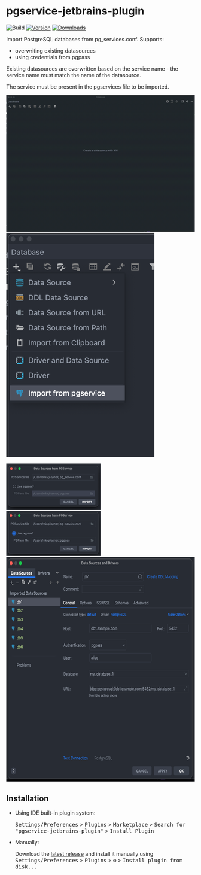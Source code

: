 # pgservice-jetbrains-plugin

![Build](https://github.com/miagilepner/pgservice-jetbrains-plugin/workflows/Build/badge.svg)
[![Version](https://img.shields.io/jetbrains/plugin/v/com.github.miagilepner.pgservice.svg)](https://plugins.jetbrains.com/plugin/20275-pgservice)
[![Downloads](https://img.shields.io/jetbrains/plugin/d/com.github.miagilepner.pgservice.svg)](https://plugins.jetbrains.com/plugin/20275-pgservice)

<!-- Plugin description -->
Import PostgreSQL databases from pg_services.conf. Supports:
- overwriting existing datasources
- using credentials from pgpass

Existing datasources are overwritten based on the service name - the service name must match the name of the datasource.

The service must be present in the pgservices file to be imported.  

![PGService full import](resources/import.gif)
<img src="https://github.com/miagilepner/pgservice-jetbrains-plugin/blob/59d78e21de8d70763935878b14ece5c78a302281/resources/menu.png" height=600px>

<img src="https://github.com/miagilepner/pgservice-jetbrains-plugin/blob/59d78e21de8d70763935878b14ece5c78a302281/resources/dialog.png" width=50%>
<img src="https://github.com/miagilepner/pgservice-jetbrains-plugin/blob/59d78e21de8d70763935878b14ece5c78a302281/resources/dialog2.png" width=50%>

<img src="https://github.com/miagilepner/pgservice-jetbrains-plugin/blob/59d78e21de8d70763935878b14ece5c78a302281/resources/sources.png" height=600px>

<!-- Plugin description end -->

## Installation

- Using IDE built-in plugin system:
  
  <kbd>Settings/Preferences</kbd> > <kbd>Plugins</kbd> > <kbd>Marketplace</kbd> > <kbd>Search for "pgservice-jetbrains-plugin"</kbd> >
  <kbd>Install Plugin</kbd>
  
- Manually:

  Download the [latest release](https://github.com/miagilepner/pgservice-jetbrains-plugin/releases/latest) and install it manually using
  <kbd>Settings/Preferences</kbd> > <kbd>Plugins</kbd> > <kbd>⚙️</kbd> > <kbd>Install plugin from disk...</kbd>
